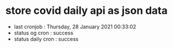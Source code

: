 # store covid daily api as json data

- last cronjob : Thursday, 28 January 2021 00:33:02
- status og cron : success
- status daily cron : success
      
      